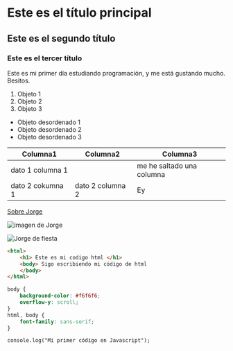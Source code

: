 # Este es el título principal
## Este es el segundo título
### Este es el tercer título

Este es mi primer día estudiando programación, y me está gustando mucho. Besitos. 

1. Objeto 1
2. Objeto 2
3. Objeto 3

- Objeto desordenado 1
- Objeto desordenado 2
- Objeto desordenado 3

| Columna1 | Columna2 | Columna3 |
| -- | -- | -- |
|dato 1 columna 1| | me he saltado una columna|
|dato 2 cokumna 1 | dato 2 columna 2|  Ey | 

[Sobre Jorge](https://es.wikipedia.org/wiki/Lama_(g%C3%A9nero))

![imagen de Jorge](https://www.ukri.org/wp-content/uploads/2021/09/UKRI-200921-Llama-antibody-COVID-19-Getty.jpg)

![Jorge de fiesta](./images.jpg)

```html
<html>
    <h1> Este es mi codigo html </h1>
    <body> Sigo escribiendo mi código de html
    </body>
</html>
```

```CSS
body {
    background-color: #f6f6f6;
    overflow-y: scroll;
}
html, body {
    font-family: sans-serif;
}
```

```JS
console.log("Mi primer código en Javascript");
```


